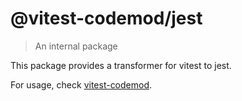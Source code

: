 # @vitest-codemod/jest

> An internal package

This package provides a transformer for vitest to jest.

For usage, check [vitest-codemod](https://www.npmjs.com/package/vitest-codemod).